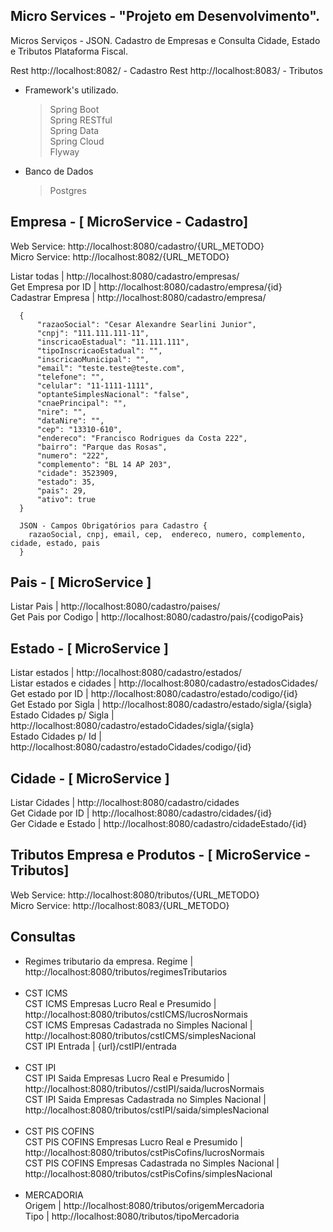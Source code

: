 ## Micro Services - "Projeto em Desenvolvimento".
  
  Micros Serviços - JSON. Cadastro de Empresas e Consulta Cidade, Estado e Tributos Plataforma Fiscal. 
  
  Rest http://localhost:8082/ - Cadastro 
  Rest http://localhost:8083/ - Tributos 
  
  * Framework's utilizado. 
    > Spring Boot</br>
    > Spring RESTful</br>
    > Spring Data</br>
    > Spring Cloud</br>
    > Flyway</br>
  * Banco de Dados 
    > Postgres</br> 
 
    
## Empresa - [ MicroService - Cadastro]

  Web Service: http://localhost:8080/cadastro/{URL_METODO}</br>
  Micro Service: http://localhost:8082/{URL_METODO}

  Listar todas | http://localhost:8080/cadastro/empresas/</br>
  Get Empresa por ID | http://localhost:8080/cadastro/empresa/{id}</br>
  Cadastrar Empresa | http://localhost:8080/cadastro/empresa/</br>

  ```Modelo de Json
    {
        "razaoSocial": "Cesar Alexandre Searlini Junior",
        "cnpj": "111.111.111-11",
        "inscricaoEstadual": "11.111.111",
        "tipoInscricaoEstadual": "",
        "inscricaoMunicipal": "",
        "email": "teste.teste@teste.com",
        "telefone": "",
        "celular": "11-1111-1111",
        "optanteSimplesNacional": "false",
        "cnaePrincipal": "",
        "nire": "",
        "dataNire": "",
        "cep": "13310-610",
        "endereco": "Francisco Rodrigues da Costa 222",
        "bairro": "Parque das Rosas",
        "numero": "222",
        "complemento": "BL 14 AP 203",
        "cidade": 3523909,
        "estado": 35,
        "pais": 29,
        "ativo": true
    }
  
    JSON - Campos Obrigatórios para Cadastro { 
      razaoSocial, cnpj, email, cep,  endereco, numero, complemento, cidade, estado, pais
    }
  ```
  
## Pais - [ MicroService ]  

  Listar Pais | http://localhost:8080/cadastro/paises/</br>
  Get Pais por Codigo | http://localhost:8080/cadastro/pais/{codigoPais}</br>
   
## Estado - [ MicroService ]  
  
  Listar estados | http://localhost:8080/cadastro/estados/</br>
  Listar estados e cidades | http://localhost:8080/cadastro/estadosCidades/</br>
  Get estado por ID | http://localhost:8080/cadastro/estado/codigo/{id}</br>
  Get Estado por Sigla | http://localhost:8080/cadastro/estado/sigla/{sigla}</br>
  Estado Cidades p/ Sigla | http://localhost:8080/cadastro/estadoCidades/sigla/{sigla}</br>
  Estado Cidades p/ Id | http://localhost:8080/cadastro/estadoCidades/codigo/{id}</br>
  
## Cidade - [ MicroService ]   

  Listar Cidades | http://localhost:8080/cadastro/cidades</br>
  Get Cidade por ID | http://localhost:8080/cadastro/cidades/{id}</br>
  Ger Cidade e Estado | http://localhost:8080/cadastro/cidadeEstado/{id}</br>

## Tributos Empresa e Produtos - [ MicroService - Tributos]

  Web Service: http://localhost:8080/tributos/{URL_METODO}</br>
  Micro Service: http://localhost:8083/{URL_METODO}</br>

  ## Consultas
  * Regimes tributario da empresa. 
  Regime | http://localhost:8080/tributos/regimesTributarios</br></br>
  * CST ICMS </br>
  CST ICMS Empresas Lucro Real e Presumido | http://localhost:8080/tributos/cstICMS/lucrosNormais</br>
  CST ICMS Empresas Cadastrada no Simples Nacional | http://localhost:8080/tributos/cstICMS/simplesNacional</br>
  CST IPI Entrada | {url}/cstIPI/entrada</br></br>
  * CST IPI </br>
  CST IPI Saida Empresas Lucro Real e Presumido | http://localhost:8080/tributos//cstIPI/saida/lucrosNormais</br>
  CST IPI Saida Empresas Cadastrada no Simples Nacional | http://localhost:8080/tributos/cstIPI/saida/simplesNacional</br></br>
  * CST PIS COFINS</br>
  CST PIS COFINS Empresas Lucro Real e Presumido | http://localhost:8080/tributos/cstPisCofins/lucrosNormais</br>
  CST PIS COFINS Empresas Cadastrada no Simples Nacional | http://localhost:8080/tributos/cstPisCofins/simplesNacional</br></br>
  * MERCADORIA</br>
  Origem | http://localhost:8080/tributos/origemMercadoria</br>
  Tipo | http://localhost:8080/tributos/tipoMercadoria</br>  
  
